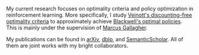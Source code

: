 My current research focuses on optimality criteria and policy optimization
in reinforcement learning.
More specifically, I study [Veinott's discounting-free optimality criteria](https://projecteuclid.org/journals/annals-of-mathematical-statistics/volume-40/issue-5/Discrete-Dynamic-Programming-with-Sensitive-Discount-Optimality-Criteria/10.1214/aoms/1177697379.full)
to approximately achieve [Blackwell's optimal policies](https://projecteuclid.org/journals/annals-of-mathematical-statistics/volume-33/issue-2/Discrete-Dynamic-Programming/10.1214/aoms/1177704593.full).
This is mainly under the supervision of [Marcus Gallagher](https://marcusgal.github.io/).

My publications can be found in
[arXiv](https://arxiv.org/a/dewanto_v_1.html),
[dblp](https://dblp.org/pid/180/6982.html), and
[SemanticScholar](https://www.semanticscholar.org/author/Vektor-Dewanto/3408231).
All of them are joint works with my bright collaborators.
